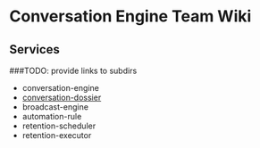  # Conversation Engine Team Wiki

## Services 
###TODO: provide links to subdirs
- conversation-engine
- [conversation-dossier](https://github.com/zeals-co-ltd/conversation-engine-team-wiki/blob/main/conversation_dossier.md)
- broadcast-engine
- automation-rule
- retention-scheduler
- retention-executor
